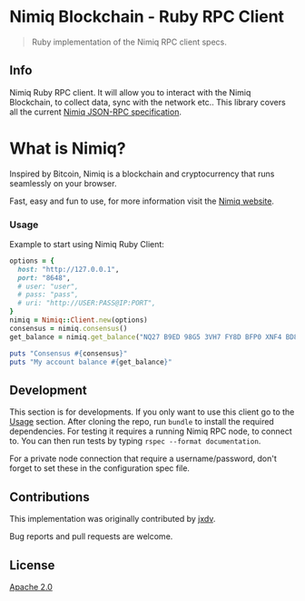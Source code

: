 # Nimiq Blockchain - Ruby RPC Client

> Ruby implementation of the Nimiq RPC client specs.

## Info

Nimiq Ruby RPC client. It will allow you to interact with the Nimiq Blockchain, to collect data, sync with the network etc.. This library covers all the current [Nimiq JSON-RPC specification](https://github.com/nimiq/core-js/wiki/JSON-RPC-API#remotejs-client).

# What is Nimiq?

Inspired by Bitcoin, Nimiq is a blockchain and cryptocurrency that runs seamlessly on your browser.

Fast, easy and fun to use, for more information visit the [Nimiq website](https://www.nimiq.com/).

### Usage

Example to start using Nimiq Ruby Client:

```ruby
options = {
  host: "http://127.0.0.1",
  port: "8648",
  # user: "user",
  # pass: "pass",
  # uri: "http://USER:PASS@IP:PORT",
}
nimiq = Nimiq::Client.new(options)
consensus = nimiq.consensus()
get_balance = nimiq.get_balance("NQ27 B9ED 98G5 3VH7 FY8D BFP0 XNF4 BD8L TN4B")

puts "Consensus #{consensus}"
puts "My account balance #{get_balance}"
```

## Development

This section is for developments. If you only want to use this client go to the [Usage](#Usage) section. After cloning the repo, run `bundle` to install the required dependencies. For testing it requires a running Nimiq RPC node, to connect to. You can then run tests by typing `rspec --format documentation`.

For a private node connection that require a username/password, don't forget to set these in the configuration spec file.

## Contributions

This implementation was originally contributed by [jxdv](https://github.com/jxdv/).

Bug reports and pull requests are welcome.

## License

[Apache 2.0](LICENSE)
